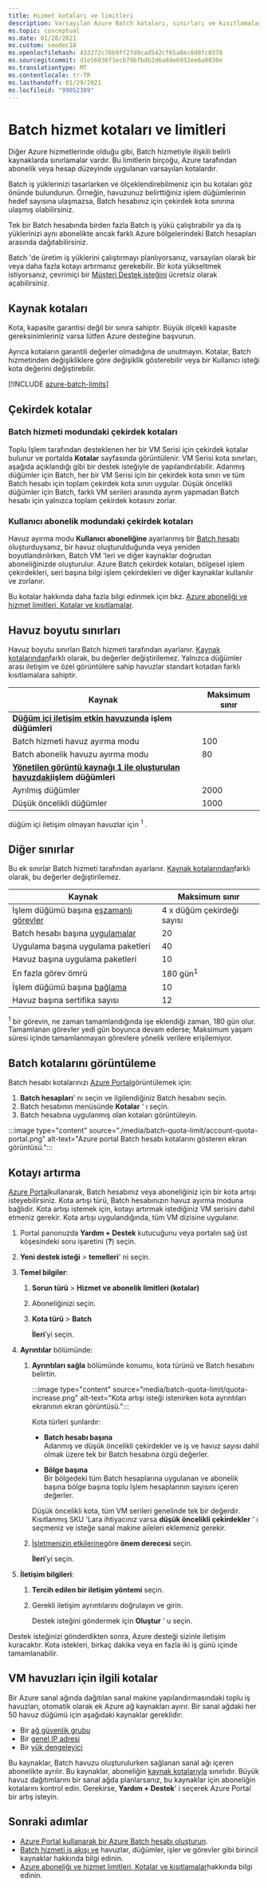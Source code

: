 ```yaml
---
title: Hizmet kotaları ve limitleri
description: Varsayılan Azure Batch kotaları, sınırları ve kısıtlamaları hakkında bilgi edinin ve kota artışlarının nasıl isteneceğini öğrenin
ms.topic: conceptual
ms.date: 01/28/2021
ms.custom: seodec18
ms.openlocfilehash: 433272c76b9ff27d9cad542cf65a8ec0d8fc0378
ms.sourcegitcommit: d1e56036f3ecb79bfbdb2d6a84e6932ee6a0830e
ms.translationtype: MT
ms.contentlocale: tr-TR
ms.lasthandoff: 01/29/2021
ms.locfileid: "99052389"
---
```

# <a name="batch-service-quotas-and-limits"></a>Batch hizmet kotaları ve limitleri

Diğer Azure hizmetlerinde olduğu gibi, Batch hizmetiyle ilişkili belirli kaynaklarda sınırlamalar vardır. Bu limitlerin birçoğu, Azure tarafından abonelik veya hesap düzeyinde uygulanan varsayılan kotalardır.

Batch iş yüklerinizi tasarlarken ve ölçeklendirebilmeniz için bu kotaları göz önünde bulundurun. Örneğin, havuzunuz belirttiğiniz işlem düğümlerinin hedef sayısına ulaşmazsa, Batch hesabınız için çekirdek kota sınırına ulaşmış olabilirsiniz.

Tek bir Batch hesabında birden fazla Batch iş yükü çalıştırabilir ya da iş yüklerinizi aynı abonelikte ancak farklı Azure bölgelerindeki Batch hesapları arasında dağıtabilirsiniz.

Batch 'de üretim iş yüklerini çalıştırmayı planlıyorsanız, varsayılan olarak bir veya daha fazla kotayı artırmanız gerekebilir. Bir kota yükseltmek istiyorsanız, çevrimiçi bir [Müşteri Destek isteğini](#increase-a-quota) ücretsiz olarak açabilirsiniz.

## <a name="resource-quotas"></a>Kaynak kotaları

Kota, kapasite garantisi değil bir sınıra sahiptir. Büyük ölçekli kapasite gereksinimleriniz varsa lütfen Azure desteğine başvurun.

Ayrıca kotaların garantili değerler olmadığına de unutmayın. Kotalar, Batch hizmetinden değişikliklere göre değişiklik gösterebilir veya bir Kullanıcı isteği kota değerini değiştirebilir.

[!INCLUDE [azure-batch-limits](../../includes/azure-batch-limits.md)]

## <a name="core-quotas"></a>Çekirdek kotalar

### <a name="cores-quotas-in-batch-service-mode"></a>Batch hizmeti modundaki çekirdek kotaları

Toplu Işlem tarafından desteklenen her bir VM Serisi için çekirdek kotalar bulunur ve portalda **Kotalar** sayfasında görüntülenir. VM Serisi kota sınırları, aşağıda açıklandığı gibi bir destek isteğiyle de yapılandırılabilir. Adanmış düğümler için Batch, her bir VM Serisi için bir çekirdek kota sınırı ve tüm Batch hesabı için toplam çekirdek kota sınırı uygular. Düşük öncelikli düğümler için Batch, farklı VM serileri arasında ayrım yapmadan Batch hesabı için yalnızca toplam çekirdek kotasını zorlar.

### <a name="cores-quotas-in-user-subscription-mode"></a>Kullanıcı abonelik modundaki çekirdek kotaları

Havuz ayırma modu **Kullanıcı aboneliğine** ayarlanmış bir [Batch hesabı](accounts.md) oluşturduysanız, bir havuz oluşturulduğunda veya yeniden boyutlandırılırken, Batch VM 'leri ve diğer kaynaklar doğrudan aboneliğinizde oluşturulur. Azure Batch çekirdek kotaları, bölgesel işlem çekirdekleri, seri başına bilgi işlem çekirdekleri ve diğer kaynaklar kullanılır ve zorlanır.

Bu kotalar hakkında daha fazla bilgi edinmek için bkz. [Azure aboneliği ve hizmet limitleri, Kotalar ve kısıtlamalar](../azure-resource-manager/management/azure-subscription-service-limits.md).

## <a name="pool-size-limits"></a>Havuz boyutu sınırları

Havuz boyutu sınırları Batch hizmeti tarafından ayarlanır. [Kaynak kotalarından](#resource-quotas)farklı olarak, bu değerler değiştirilemez. Yalnızca düğümler arası iletişim ve özel görüntülere sahip havuzlar standart kotadan farklı kısıtlamalara sahiptir.

| **Kaynak** | **Maksimum sınır** |
| --- | --- |
| **[Düğüm içi iletişim etkin havuzunda](batch-mpi.md) işlem düğümleri**  ||
| Batch hizmeti havuz ayırma modu | 100 |
| Batch abonelik havuzu ayırma modu | 80 |
| **[Yönetilen görüntü kaynağı 1 ile oluşturulan havuzdaki](batch-custom-images.md)işlem düğümleri**<sup></sup> ||
| Ayrılmış düğümler | 2000 |
| Düşük öncelikli düğümler | 1000 |

düğüm içi iletişim olmayan havuzlar için <sup>1</sup> .

## <a name="other-limits"></a>Diğer sınırlar

Bu ek sınırlar Batch hizmeti tarafından ayarlanır. [Kaynak kotalarından](#resource-quotas)farklı olarak, bu değerler değiştirilemez.

| **Kaynak** | **Maksimum sınır** |
| --- | --- |
| İşlem düğümü başına [eşzamanlı görevler](batch-parallel-node-tasks.md) | 4 x düğüm çekirdeği sayısı |
| Batch hesabı başına [uygulamalar](batch-application-packages.md) | 20 |
| Uygulama başına uygulama paketleri | 40 |
| Havuz başına uygulama paketleri | 10 |
| En fazla görev ömrü | 180 gün<sup>1</sup> |
| İşlem düğümü başına [bağlama](virtual-file-mount.md) | 10 |
| Havuz başına sertifika sayısı | 12 |

<sup>1</sup> bir görevin, ne zaman tamamlandığında işe eklendiği zaman, 180 gün olur. Tamamlanan görevler yedi gün boyunca devam ederse; Maksimum yaşam süresi içinde tamamlanmayan görevlere yönelik verilere erişilemiyor.

## <a name="view-batch-quotas"></a>Batch kotalarını görüntüleme

Batch hesabı kotalarınızı [Azure Portal](https://portal.azure.com)görüntülemek için:

1. **Batch hesapları**' nı seçin ve ilgilendiğiniz Batch hesabını seçin.
1. Batch hesabının menüsünde **Kotalar** ' ı seçin.
1. Batch hesabına uygulanmış olan kotaları görüntüleyin.

:::image type="content" source="./media/batch-quota-limit/account-quota-portal.png" alt-text="Azure portal Batch hesabı kotalarını gösteren ekran görüntüsü.":::

## <a name="increase-a-quota"></a>Kotayı artırma

[Azure Portal](https://portal.azure.com)kullanarak, Batch hesabınız veya aboneliğiniz için bir kota artışı isteyebilirsiniz. Kota artışı türü, Batch hesabınızın havuz ayırma moduna bağlıdır. Kota artışı istemek için, kotayı artırmak istediğiniz VM serisini dahil etmeniz gerekir. Kota artışı uygulandığında, tüm VM dizisine uygulanır.

1. Portal panonuzda **Yardım + Destek** kutucuğunu veya portalın sağ üst köşesindeki soru işaretini (**?**) seçin.
1. **Yeni destek isteği**  >  **temelleri**' ni seçin.
1. **Temel bilgiler**:

    1. **Sorun türü**  >  **Hizmet ve abonelik limitleri (kotalar)**

    1. Aboneliğinizi seçin.

    1. **Kota türü**  >  **Batch**

       **İleri**’yi seçin.

1. **Ayrıntılar** bölümünde:

    1. **Ayrıntıları sağla** bölümünde konumu, kota türünü ve Batch hesabını belirtin.

       :::image type="content" source="media/batch-quota-limit/quota-increase.png" alt-text="Kota artışı isteği istenirken kota ayrıntıları ekranının ekran görüntüsü.":::

       Kota türleri şunlardır:

       * **Batch hesabı başına**  
         Adanmış ve düşük öncelikli çekirdekler ve iş ve havuz sayısı dahil olmak üzere tek bir Batch hesabına özgü değerler.

       * **Bölge başına**  
         Bir bölgedeki tüm Batch hesaplarına uygulanan ve abonelik başına bölge başına toplu Işlem hesaplarının sayısını içeren değerler.

       Düşük öncelikli kota, tüm VM serileri genelinde tek bir değerdir. Kısıtlanmış SKU 'Lara ihtiyacınız varsa **düşük öncelikli çekirdekler** ' ı seçmeniz ve isteğe sanal makine aileleri eklemeniz gerekir.

    1. [İşletmenizin etkilerine](https://aka.ms/supportseverity)göre **önem derecesi** seçin.

       **İleri**’yi seçin.

1. **İletişim bilgileri**:

    1. **Tercih edilen bir iletişim yöntemi** seçin.

    1. Gerekli iletişim ayrıntılarını doğrulayın ve girin.

       Destek isteğini göndermek için **Oluştur** ' u seçin.

Destek isteğinizi gönderdikten sonra, Azure desteği sizinle iletişim kuracaktır. Kota istekleri, birkaç dakika veya en fazla iki iş günü içinde tamamlanabilir.

## <a name="related-quotas-for-vm-pools"></a>VM havuzları için ilgili kotalar

Bir Azure sanal ağında dağıtılan sanal makine yapılandırmasındaki toplu iş havuzları, otomatik olarak ek Azure ağ kaynakları ayırır. Bir sanal ağdaki her 50 havuz düğümü için aşağıdaki kaynaklar gereklidir:

- Bir [ağ güvenlik grubu](../virtual-network/network-security-groups-overview.md#network-security-groups)
- Bir [genel IP adresi](../virtual-network/public-ip-addresses.md)
- Bir [yük dengeleyici](../load-balancer/load-balancer-overview.md)

Bu kaynaklar, Batch havuzu oluşturulurken sağlanan sanal ağı içeren abonelikte ayrılır. Bu kaynaklar, aboneliğin [kaynak kotalarıyla](../azure-resource-manager/management/azure-subscription-service-limits.md) sınırlıdır. Büyük havuz dağıtımlarını bir sanal ağda planlarsanız, bu kaynaklar için aboneliğin kotalarını kontrol edin. Gerekirse, **Yardım + Destek**' i seçerek Azure Portal bir artış isteyin.

## <a name="next-steps"></a>Sonraki adımlar

* [Azure Portal kullanarak bir Azure Batch hesabı oluşturun](batch-account-create-portal.md).
* [Batch hizmeti iş akışı ve](batch-service-workflow-features.md) havuzlar, düğümler, işler ve görevler gibi birincil kaynaklar hakkında bilgi edinin.
* [Azure aboneliği ve hizmet limitleri, Kotalar ve kısıtlamalar](../azure-resource-manager/management/azure-subscription-service-limits.md)hakkında bilgi edinin.

[account_quotas]: ./media/batch-quota-limit/accountquota_portal.png
[quota_increase]: ./media/batch-quota-limit/quota-increase.png